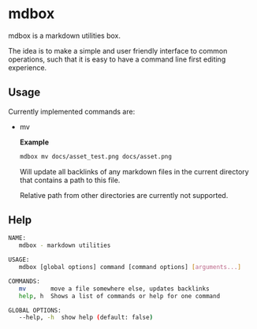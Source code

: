 # mdbox

mdbox is a markdown utilities box.

The idea is to make a simple and user friendly interface to common operations, such that it is easy to have a command line first editing experience.

## Usage

Currently implemented commands are:

- mv
  
  **Example**

  ```sh
  mdbox mv docs/asset_test.png docs/asset.png
  ```

  Will update all backlinks of any markdown files in the current directory that contains a path to this file.
  
  Relative path from other directories are currently not supported.

## Help

```sh
NAME:
   mdbox - markdown utilities

USAGE:
   mdbox [global options] command [command options] [arguments...]

COMMANDS:
   mv       move a file somewhere else, updates backlinks
   help, h  Shows a list of commands or help for one command

GLOBAL OPTIONS:
   --help, -h  show help (default: false)
```
